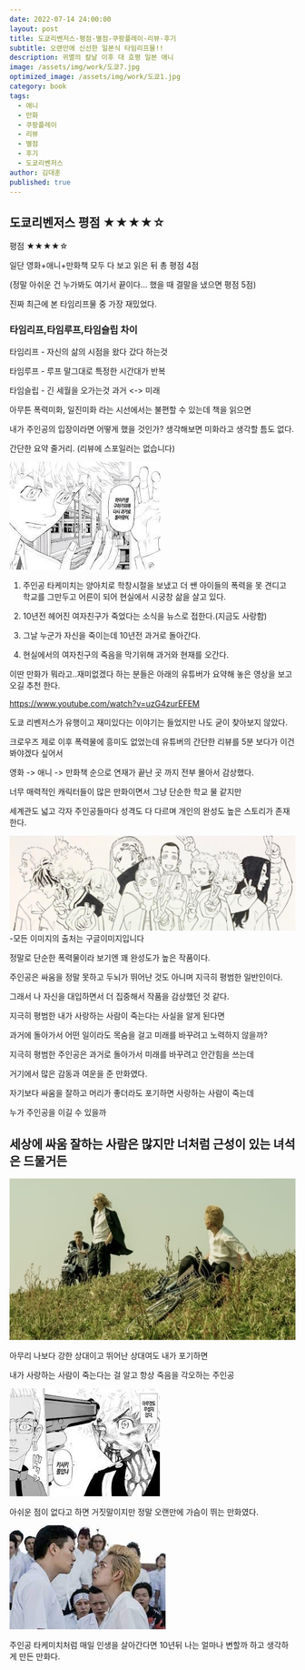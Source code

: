 ```yaml
---
date: 2022-07-14 24:00:00
layout: post
title: 도쿄리벤저스-평점-별점-쿠팡플레이-리뷰-후기
subtitle: 오랜만에 신선한 일본식 타임리프물!!
description: 귀멸의 칼날 이후 대 호평 일본 애니
image: /assets/img/work/도쿄7.jpg
optimized_image: /assets/img/work/도쿄1.jpg
category: book
tags:
  - 애니
  - 만화
  - 쿠팡플레이
  - 리뷰
  - 별점
  - 후기
  - 도쿄리벤저스
author: 김대훈
published: true
---
```


## 도쿄리벤저스 평점 ★★★★☆

평점 ★★★★☆ 

일단 영화+애니+만화책 모두 다 보고 읽은 뒤 총 평점 4점

(정말 아쉬운 건 누가봐도 여기서 끝이다... 했을 때 결말을 냈으면 평점 5점)

진짜 최근에 본 타임리프물 중 가장 재밌었다.

### 타임리프,타임루프,타임슬립 차이

타임리프 - 자신의 삶의 시점을 왔다 갔다 하는것

타임루프 - 루프 말그대로 특정한 시간대가 반복

타임슬립 - 긴 세월을 오가는것 과거 <-> 미래

아무튼 폭력미화, 일진미화 라는 시선에서는 불편할 수 있는데 책을 읽으면

내가 주인공의 입장이라면 어떻게 했을 것인가? 생각해보면 미화라고 생각할 틈도 없다.

간단한 요약 줄거리. (리뷰에 스포일러는 없습니다)

![1](../assets/img/work/도쿄4.jpg)

1. 주인공 타케미치는 양아치로 학창시절을 보냈고 더 쌘 아이들의 폭력을 못 견디고 학교를 그만두고 어른이 되어 현실에서 시궁창 삶을 살고 있다.
2. 10년전 헤어진 여자친구가 죽었다는 소식을 뉴스로 접한다.(지금도 사랑함) 

3. 그날 누군가 자신을 죽이는데 10년전 과거로 돌아간다.

4. 현실에서의 여자친구의 죽음을 막기위해 과거와 현재를 오간다.

이딴 만화가 뭐라고..재미없겠다 하는 분들은 아래의 유튜버가 요약해 놓은 영상을 보고 오길 추천 한다.

<https://www.youtube.com/watch?v=uzG4zurEFEM>

도쿄 리벤저스가 유행이고 재미있다는 이야기는 들었지만 나도 굳이 찾아보지 않았다.

크로우즈 제로 이후 폭력물에 흥미도 없었는데 유튜버의 간단한 리뷰를 5분 보다가 이건 봐야겠다 싶어서

영화 -> 애니 -> 만화책 순으로 연재가 끝난 곳 까지 전부 몰아서 감상했다.

너무 매력적인 캐릭터들이 많은 만화이면서 그냥 단순한 학교 물 같지만

세계관도 넓고 각자 주인공들마다 성격도 다 다르며 개인의 완성도 높은 스토리가 존재한다.

![1](../assets/img/work/도쿄5.jpg)
-모든 이미지의 출처는 구글이미지입니다

정말로 단순한 폭력물이라 보기엔 꽤 완성도가 높은 작품이다.

주인공은 싸움을 정말 못하고 두뇌가 뛰어난 것도 아니며 지극히 평범한 일반인이다.

그래서 나 자신을 대입하면서 더 집중해서 작품을 감상했던 것 같다.

지극히 평범한 내가 사랑하는 사람이 죽는다는 사실을 알게 된다면

과거에 돌아가서 어떤 일이라도 목숨을 걸고 미래를 바꾸려고 노력하지 않을까?

지극히 평범한 주인공은 과거로 돌아가서 미래를 바꾸려고 안간힘을 쓰는데

거기에서 많은 감동과 여운을 준 만화였다.

자기보다 싸움을 잘하고 머리가 좋더라도 포기하면 사랑하는 사람이 죽는데

누가 주인공을 이길 수 있을까

## 세상에 싸움 잘하는 사람은 많지만 너처럼 근성이 있는 녀석은 드물거든
![3](../assets/img/work/도쿄7.jpg)

아무리 나보다 강한 상대이고 뛰어난 상대여도 내가 포기하면

내가 사랑하는 사람이 죽는다는 걸 알고 항상 죽음을 각오하는 주인공

![4](../assets/img/work/도쿄2.jpg)

아쉬운 점이 없다고 하면 거짓말이지만 정말 오랜만에 가슴이 뛰는 만화였다.

![5](../assets/img/work/도쿄6.jpg)

주인공 타케미치처럼 매일 인생을 살아간다면 10년뒤 나는 얼마나 변할까 하고 생각하게 만든 만화다.

